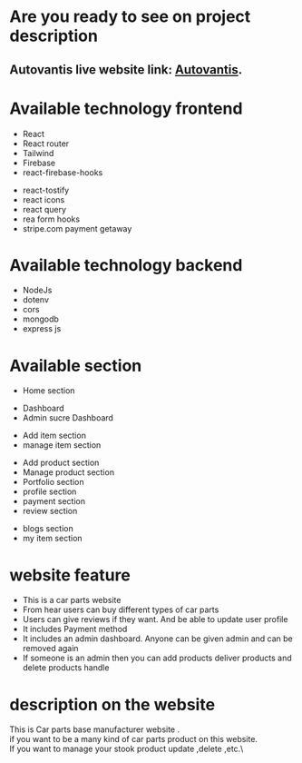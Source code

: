# Are you ready to see on project description

## Autovantis live website link: [Autovantis](https://car-parts-b9011.web.app/).

# Available technology frontend

- React
- React router
- Tailwind
- Firebase
- react-firebase-hooks

* react-tostify
* react icons
* react query
* rea form hooks
* stripe.com payment getaway

# Available technology backend

- NodeJs
- dotenv
- cors
- mongodb
- express js

# Available section

- Home section

* Dashboard
* Admin sucre Dashboard

- Add item section
- manage item section

* Add product section
* Manage product section
* Portfolio section
* profile section
* payment section
* review section

- blogs section
- my item section

# website feature

- This is a car parts website
- From hear users can buy different types of car parts
- Users can give reviews if they want. And be able to update user profile
- It includes Payment method
- It includes an admin dashboard. Anyone can be given admin and can be removed again
- If someone is an admin then you can add products deliver products and delete products handle

# description on the website

This is Car parts base manufacturer website . \
if you want to be a many kind of car parts product on this website.\
 If you want to manage your stook product update ,delete ,etc.\
